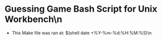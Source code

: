 # Guessing Game Bash Script for Unix Workbench\n
* This Make file was ran at: $(shell date +%Y-%m-%d:%H:%M:%S)\n
